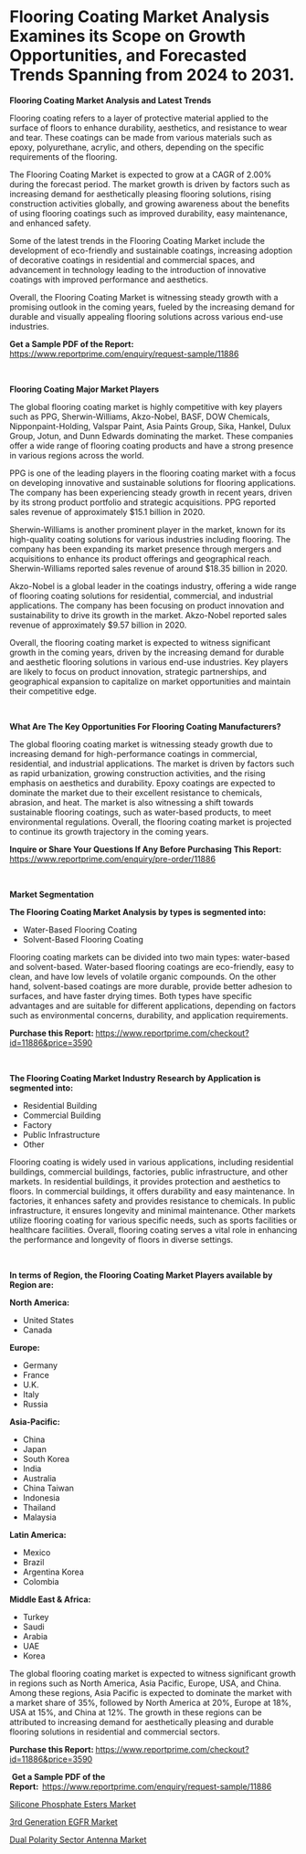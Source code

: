 <p><h1>Flooring Coating Market Analysis Examines its Scope on Growth Opportunities, and Forecasted Trends Spanning from 2024 to 2031.</h1></p><p><strong>Flooring Coating Market Analysis and Latest Trends</strong></p>
<p><p>Flooring coating refers to a layer of protective material applied to the surface of floors to enhance durability, aesthetics, and resistance to wear and tear. These coatings can be made from various materials such as epoxy, polyurethane, acrylic, and others, depending on the specific requirements of the flooring.</p><p>The Flooring Coating Market is expected to grow at a CAGR of 2.00% during the forecast period. The market growth is driven by factors such as increasing demand for aesthetically pleasing flooring solutions, rising construction activities globally, and growing awareness about the benefits of using flooring coatings such as improved durability, easy maintenance, and enhanced safety.</p><p>Some of the latest trends in the Flooring Coating Market include the development of eco-friendly and sustainable coatings, increasing adoption of decorative coatings in residential and commercial spaces, and advancement in technology leading to the introduction of innovative coatings with improved performance and aesthetics.</p><p>Overall, the Flooring Coating Market is witnessing steady growth with a promising outlook in the coming years, fueled by the increasing demand for durable and visually appealing flooring solutions across various end-use industries.</p></p>
<p><strong>Get a Sample PDF of the Report:&nbsp;</strong> <a href="https://www.reportprime.com/enquiry/request-sample/11886">https://www.reportprime.com/enquiry/request-sample/11886</a></p>
<p>&nbsp;</p>
<p><strong>Flooring Coating Major Market Players</strong></p>
<p><p>The global flooring coating market is highly competitive with key players such as PPG, Sherwin-Williams, Akzo-Nobel, BASF, DOW Chemicals, Nipponpaint-Holding, Valspar Paint, Asia Paints Group, Sika, Hankel, Dulux Group, Jotun, and Dunn Edwards dominating the market. These companies offer a wide range of flooring coating products and have a strong presence in various regions across the world.</p><p>PPG is one of the leading players in the flooring coating market with a focus on developing innovative and sustainable solutions for flooring applications. The company has been experiencing steady growth in recent years, driven by its strong product portfolio and strategic acquisitions. PPG reported sales revenue of approximately $15.1 billion in 2020.</p><p>Sherwin-Williams is another prominent player in the market, known for its high-quality coating solutions for various industries including flooring. The company has been expanding its market presence through mergers and acquisitions to enhance its product offerings and geographical reach. Sherwin-Williams reported sales revenue of around $18.35 billion in 2020.</p><p>Akzo-Nobel is a global leader in the coatings industry, offering a wide range of flooring coating solutions for residential, commercial, and industrial applications. The company has been focusing on product innovation and sustainability to drive its growth in the market. Akzo-Nobel reported sales revenue of approximately $9.57 billion in 2020.</p><p>Overall, the flooring coating market is expected to witness significant growth in the coming years, driven by the increasing demand for durable and aesthetic flooring solutions in various end-use industries. Key players are likely to focus on product innovation, strategic partnerships, and geographical expansion to capitalize on market opportunities and maintain their competitive edge.</p></p>
<p>&nbsp;</p>
<p><strong>What Are The Key Opportunities For Flooring Coating Manufacturers?</strong></p>
<p><p>The global flooring coating market is witnessing steady growth due to increasing demand for high-performance coatings in commercial, residential, and industrial applications. The market is driven by factors such as rapid urbanization, growing construction activities, and the rising emphasis on aesthetics and durability. Epoxy coatings are expected to dominate the market due to their excellent resistance to chemicals, abrasion, and heat. The market is also witnessing a shift towards sustainable flooring coatings, such as water-based products, to meet environmental regulations. Overall, the flooring coating market is projected to continue its growth trajectory in the coming years.</p></p>
<p><strong>Inquire or Share Your Questions If Any Before Purchasing This Report:</strong> <a href="https://www.reportprime.com/enquiry/pre-order/11886">https://www.reportprime.com/enquiry/pre-order/11886</a></p>
<p>&nbsp;</p>
<p><strong>Market Segmentation</strong></p>
<p><strong>The Flooring Coating Market Analysis by types is segmented into:</strong></p>
<p><ul><li>Water-Based Flooring Coating</li><li>Solvent-Based Flooring Coating</li></ul></p>
<p><p>Flooring coating markets can be divided into two main types: water-based and solvent-based. Water-based flooring coatings are eco-friendly, easy to clean, and have low levels of volatile organic compounds. On the other hand, solvent-based coatings are more durable, provide better adhesion to surfaces, and have faster drying times. Both types have specific advantages and are suitable for different applications, depending on factors such as environmental concerns, durability, and application requirements.</p></p>
<p><strong>Purchase this Report:&nbsp;</strong><a href="https://www.reportprime.com/checkout?id=11886&price=3590">https://www.reportprime.com/checkout?id=11886&price=3590</a></p>
<p>&nbsp;</p>
<p><strong>The Flooring Coating Market Industry Research by Application is segmented into:</strong></p>
<p><ul><li>Residential Building</li><li>Commercial Building</li><li>Factory</li><li>Public Infrastructure</li><li>Other</li></ul></p>
<p><p>Flooring coating is widely used in various applications, including residential buildings, commercial buildings, factories, public infrastructure, and other markets. In residential buildings, it provides protection and aesthetics to floors. In commercial buildings, it offers durability and easy maintenance. In factories, it enhances safety and provides resistance to chemicals. In public infrastructure, it ensures longevity and minimal maintenance. Other markets utilize flooring coating for various specific needs, such as sports facilities or healthcare facilities. Overall, flooring coating serves a vital role in enhancing the performance and longevity of floors in diverse settings.</p></p>
<p>&nbsp;</p>
<p><strong>In terms of Region, the Flooring Coating Market Players available by Region are:</strong></p>
<p>
    <p> <strong> North America: </strong>
        <ul>
            <li>United States</li>
            <li>Canada</li>
        </ul>
        </p> 
    <p> <strong> Europe: </strong>
        <ul>
            <li>Germany</li>
            <li>France</li>
            <li>U.K.</li>
            <li>Italy</li>
            <li>Russia</li>
        </ul>
        </p> 
    <p> <strong> Asia-Pacific: </strong>
        <ul>
            <li>China</li>
            <li>Japan</li>
            <li>South Korea</li>
            <li>India</li>
            <li>Australia</li>
            <li>China Taiwan</li>
            <li>Indonesia</li>
            <li>Thailand</li>
            <li>Malaysia</li>
        </ul>
        </p> 
    <p> <strong> Latin America: </strong>
        <ul>
            <li>Mexico</li>
            <li>Brazil</li>
            <li>Argentina Korea</li>
            <li>Colombia</li>
        </ul>
        </p> 
    <p> <strong> Middle East & Africa: </strong>
        <ul>
            <li>Turkey</li>
            <li>Saudi</li>
            <li>Arabia</li>
            <li>UAE</li>
            <li>Korea</li>
        </ul>
    </p>
    </p>
<p><p>The global flooring coating market is expected to witness significant growth in regions such as North America, Asia Pacific, Europe, USA, and China. Among these regions, Asia Pacific is expected to dominate the market with a market share of 35%, followed by North America at 20%, Europe at 18%, USA at 15%, and China at 12%. The growth in these regions can be attributed to increasing demand for aesthetically pleasing and durable flooring solutions in residential and commercial sectors.</p></p>
<p><strong>Purchase this Report: </strong><a href="https://www.reportprime.com/checkout?id=11886&price=3590">https://www.reportprime.com/checkout?id=11886&price=3590</a></p>
<p>&nbsp;<strong>Get a Sample PDF of the Report:&nbsp;&nbsp;</strong><a href="https://www.reportprime.com/enquiry/request-sample/11886">https://www.reportprime.com/enquiry/request-sample/11886</a></p>
<p><strong></strong></p>
<p><p><a href="https://view.publitas.com/reportprime-1/silicone-phosphate-esters-market-size-evaluating-its-market-trends-growth-and-projections-2023-2030/">Silicone Phosphate Esters Market</a></p><p><a href="https://view.publitas.com/reportprime-1/global-3rd-generation-egfr-market-size-and-market-trends-insights-and-projections-from-2023-to-2030/">3rd Generation EGFR Market</a></p><p><a href="https://view.publitas.com/reportprime-1/dual-polarity-sector-antenna-market-research-report-unlocks-analysis-on-the-market-financial-status-market-size-and-market-revenue-upto-2030/">Dual Polarity Sector Antenna Market</a></p></p>
